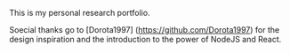 This is my personal research portfolio. 

Soecial thanks go to [Dorota1997] (https://github.com/Dorota1997) for the design inspiration and the introduction to the power of NodeJS and React. 

